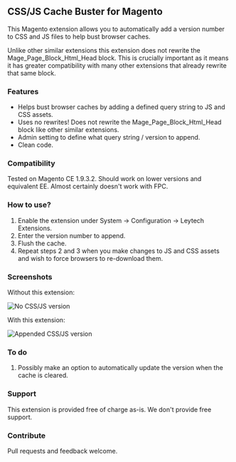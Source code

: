 ## CSS/JS Cache Buster for Magento

This Magento extension allows you to automatically add a version number to CSS and JS files to help bust browser caches.

Unlike other similar extensions this extension does not rewrite the Mage_Page_Block_Html_Head block. This is crucially important as it means it has greater compatibility with many other extensions that already rewrite that same block.

### Features

- Helps bust browser caches by adding a defined query string to JS and CSS assets.
- Uses no rewrites! Does not rewrite the Mage_Page_Block_Html_Head block like other similar extensions.
- Admin setting to define what query string / version to append.
- Clean code.

### Compatibility

Tested on Magento CE 1.9.3.2. Should work on lower versions and equivalent EE. Almost certainly doesn't work with FPC.

### How to use?

1. Enable the extension under System -> Configuration -> Leytech Extensions.
2. Enter the version number to append.
3. Flush the cache.
4. Repeat steps 2 and 3 when you make changes to JS and CSS assets and wish to force browsers to re-download them.

### Screenshots

Without this extension:

![No CSS/JS version](https://cloud.githubusercontent.com/assets/1577895/25537596/0c67aedc-2c37-11e7-84e7-fa29f51a3754.png "No CSS/JS version")

With this extension:

![Appended CSS/JS version](https://cloud.githubusercontent.com/assets/1577895/25537595/0c46ba56-2c37-11e7-9cd6-a9611d1265b8.png "Appended CSS/JS version")

### To do

1. Possibly make an option to automatically update the version when the cache is cleared.

### Support

This extension is provided free of charge as-is. We don't provide free support.

### Contribute

Pull requests and feedback welcome.